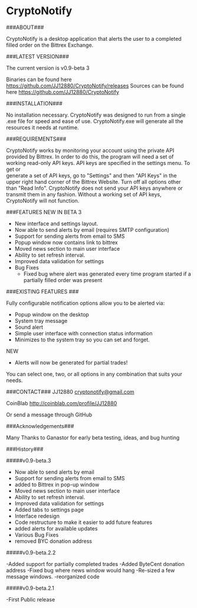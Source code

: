 CryptoNotify
============

###ABOUT###



CryptoNotify is a desktop application that alerts the user to a completed filled order on the Bittrex Exchange.

###LATEST VERSION###


The current version is v0.9-beta 3

Binaries can be found here https://github.com/JJ12880/CryptoNotify/releases
Sources can be found here  https://github.com/JJ12880/CryptoNotify



###INSTALLATION###


No installation necessary. CryptoNotify was designed to run from a single .exe file for speed and ease of use. 
CryptoNotify.exe will generate all the resources it needs at runtime. 




###REQUIREMENTS###


CryptoNotify works by monitoring your account using the private API provided by Bittrex. In order to do this, the 
program will need a set of working read-only API keys. API keys are specified in the settings menu. To get or  
generate a set of API keys, go to "Settings" and then "API Keys" in the upper right hand corner of the Bittrex Website. 
Turn off all options other than "Read Info". CryptoNotify does not send your API keys anywhere or transmit them
in any fashion. Without a working set of API keys, CryptoNotify will not function. 


###FEATURES NEW IN BETA 3

+ New interface and settings layout. 
+ Now able to send alerts by email (requires SMTP configuration)
+ Support for sending alerts from email to SMS
+ Popup window now contains link to bittrex
+ Moved news section to main user interface
+ Ability to set refresh interval. 
+ Improved data validation for settings
+ Bug Fixes
	+ Fixed bug where alert was generated every time program started if a partially filled order was present





###EXISTING FEATURES ###


Fully configurable notification options allow you to be alerted via:


+ Popup window on the desktop
+ System tray message
+ Sound alert
+ Simple user interface with connection status information
+ Minimizes to the system tray so you can set and forget. 

NEW

+ Alerts will now be generated for partial trades!

  
You can select one, two, or all options in any combination that suits your needs. 



###CONTACT###
JJ12880
cryptonotify@gmail.com

CoinBlab http://coinblab.com/profile/JJ12880

Or send a message through GitHub


###Acknowledgements###

Many Thanks to Ganastor for early beta testing, ideas, and bug hunting

###History###


#####v0.9-beta.3

- Now able to send alerts by email 
- Support for sending alerts from email to SMS
- added to Bittrex in pop-up window
- Moved news section to main user interface
- Ability to set refresh interval. 
- Improved data validation for settings
- Added tabs to settings page
- Interface redesign
- Code restructure to make it easier to add future features
- added alerts for available updates
- Various Bug Fixes
- removed BYC donation address

#####v0.9-beta.2.2

-Added support for partially completed trades
-Added ByteCent donation address
-Fixed bug where news window would hang 
-Re-sized a few message windows.
-reorganized code

#####v0.9-beta.2.1

-First Public release